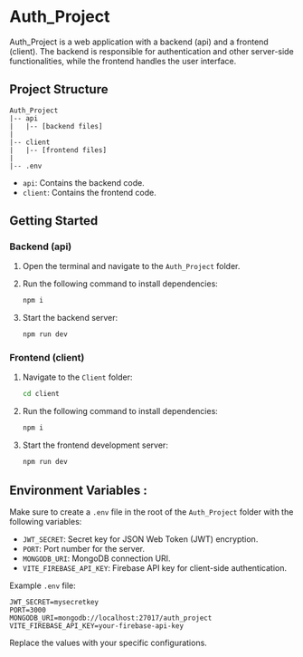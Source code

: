 
# Auth_Project

Auth_Project is a web application with a backend (api) and a frontend (client). The backend is responsible for authentication and other server-side functionalities, while the frontend handles the user interface.

## Project Structure

```
Auth_Project
|-- api
|   |-- [backend files]
|
|-- client
|   |-- [frontend files]
|
|-- .env
```

- `api`: Contains the backend code.
- `client`: Contains the frontend code.

## Getting Started

### Backend (api)

1. Open the terminal and navigate to the `Auth_Project` folder.
2. Run the following command to install dependencies:

   ```bash
   npm i
   ```

3. Start the backend server:

   ```bash
   npm run dev
   ```

### Frontend (client)

1. Navigate to the `Client` folder:

   ```bash
   cd client
   ```

2. Run the following command to install dependencies:

   ```bash
   npm i
   ```

3. Start the frontend development server:

   ```bash
   npm run dev
   ```

## Environment Variables :

Make sure to create a `.env` file in the root of the `Auth_Project` folder with the following variables:

- `JWT_SECRET`: Secret key for JSON Web Token (JWT) encryption.
- `PORT`: Port number for the server.
- `MONGODB_URI`: MongoDB connection URI.
- `VITE_FIREBASE_API_KEY`: Firebase API key for client-side authentication.

Example `.env` file:

```
JWT_SECRET=mysecretkey
PORT=3000
MONGODB_URI=mongodb://localhost:27017/auth_project
VITE_FIREBASE_API_KEY=your-firebase-api-key
```

Replace the values with your specific configurations.



